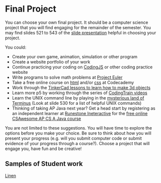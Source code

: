 Final Project
===============

You can choose your own final project. It should be a computer science project that you will find engaging for the remainder of the semester. You may find slides 521 to 543 of the [slide presentation](https://docs.google.com/presentation/d/1fm_Di0qR4HpRWTf8tJtcW3u5by3OrilfXIPZ517K1js/edit?usp=sharing) helpful in choosing your project.


You could:
* Create your own game, animation, simulation or other program
* Create a website portfolio of your work
* Continue practicing your coding on [CodingJS](https://the-winter.github.io/codingjs/) or other coding practice website
* Write programs to solve math problems at [Project Euler](https://projecteuler.net/)
* Take a free online course on [html](https://www.codecademy.com/courses/learn-html) and/or [css](https://www.codecademy.com/learn/learn-css) at Codecademy
* Work through the [TinkerCad lessons to learn how to make 3d objects](https://www.tinkercad.com/learn/designs/lessons)
* Learn more p5 by working through the series of [CodingTrain videos](https://thecodingtrain.com/beginners/p5js/)
* Learn the UNIX command line by playing in the [mysterious land of Terminus](http://web.mit.edu/mprat/Public/web/Terminus/Web/main.html) (Look at slide 530 for a list of helpful UNIX commands)
* Thinking of taking AP Java next year? Get a head start by registering as an independent learner at [Runestone Ineteractive](https://runestone.academy/runestone/default/user/register) for the [free online CSAwesome AP CS A Java course](https://csawesome.runestone.academy/runestone/books/published/csawesome/index.html)

You are not limited to these suggestions. You will have time to explore the options before you make your choice. Be sure to think about how you will present your progress (e.g. will you submit computer code or submit evidence of your progress through a course?). Choose a project that will engage you, have fun and be creative!

Samples of Student work
-----------------------
[Linen](https://computer-programming-a.weebly.com/)   
